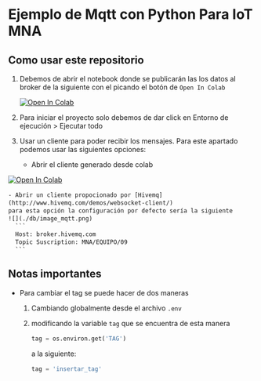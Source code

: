 # Ejemplo de Mqtt con Python Para IoT MNA

## Como usar este repositorio
1. Debemos de abrir el notebook donde se publicarán las los datos al broker de la siguiente con el picando el botón de `Open In Colab`

    <a href="https://colab.research.google.com/github/Alex980102/mqtt_MNA_A4/blob/main/pub_mqtt.ipynb">
      <img src="https://colab.research.google.com/assets/colab-badge.svg" alt="Open In Colab"/>
    </a>
2. Para iniciar el proyecto solo debemos de dar click en Entorno de ejecución > Ejecutar todo


3. Usar un cliente para poder recibir los mensajes. Para este apartado podemos usar las siguientes opciones:
    - Abrir el cliente generado desde colab
    <a href="https://colab.research.google.com/github/Alex980102/mqtt_MNA_A4/blob/main/client_mqtt.ipynb">
  <img src="https://colab.research.google.com/assets/colab-badge.svg" alt="Open In Colab"/>
    </a>

    - Abrir un cliente propocionado por [Hivemq](http://www.hivemq.com/demos/websocket-client/)
    para esta opción la configuración por defecto sería la siguiente
    ![](./db/image_mqtt.png)
      ```
      Host: broker.hivemq.com
      Topic Suscription: MNA/EQUIPO/09
      ```

## Notas importantes
- Para cambiar el tag se puede hacer de dos maneras
  1. Cambiando globalmente desde el archivo `.env`
  2. modificando la variable `tag` que se encuentra de esta manera
      ```py
      tag = os.environ.get('TAG')
      ```
      a la siguiente:
      
      ```py
      tag = 'insertar_tag'
      ```

